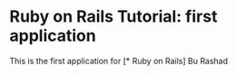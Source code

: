 # Ruby on Rails Tutorial: first application

This is the first application for 
[* Ruby on Rails]
Bu Rashad
